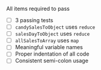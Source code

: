 All items required to pass

* [ ] 3 passing tests
* [ ] `candySalesToObject` uses `reduce`
* [ ] `salesDayToObject` uses `reduce`
* [ ] `allSalesToArray` uses `map`
* [ ] Meaningful variable names
* [ ] Proper indentation of all code
* [ ] Consistent semi-colon usage
